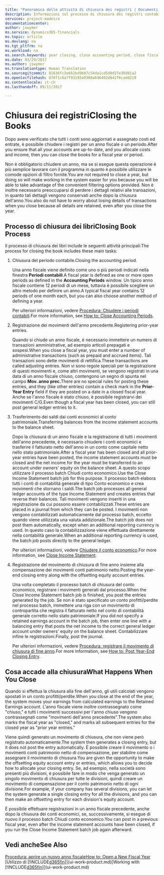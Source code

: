 ```yaml
---
title: "Panoramica delle attività di chiusura dei registri | Documenti Microsoft"
description: Informazioni sul processo di chiusura dei registri contabili per un anno fiscale o un periodo e su cosa accade dopo la chiusura di un anno.
services: project-madeira
documentationcenter: 
author: jswymer
ms.service: dynamics365-financials
ms.topic: article
ms.devlang: na
ms.tgt_pltfrm: na
ms.workload: na
ms.search.keywords: year closing, close accounting period, close fiscal year, bank account detailed trial balance
ms.date: 03/29/2017
ms.author: jswymer
ms.translationtype: Human Translation
ms.sourcegitcommit: 81636fc2e661bd9b07c54da1cd5d0d27e30d01a2
ms.openlocfilehash: 870f1c6a7f93195e0308a646402d642f6cadd219
ms.contentlocale: it-ch
ms.lasthandoff: 09/11/2017

---
```

# <a name="closing-the-books"></a><span data-ttu-id="0bfd1-103">Chiusura dei registri</span><span class="sxs-lookup"><span data-stu-id="0bfd1-103">Closing the Books</span></span>
<span data-ttu-id="0bfd1-104">Dopo avere verificato che tutti i conti sono aggiornati e assegnato costi ed entrate, è possibile chiudere i registri per un anno fiscale o un periodo.</span><span class="sxs-lookup"><span data-stu-id="0bfd1-104">After you ensure that all your accounts are up-to-date, and you allocate costs and income, then you can close the books for a fiscal year or period.</span></span>

<span data-ttu-id="0bfd1-105">Non è obbligatorio chiudere un anno, ma se si esegue questa operazione è più semplice lavorare con il programma in quanto è possibile utilizzare le comode opzioni di filtro fornite.</span><span class="sxs-lookup"><span data-stu-id="0bfd1-105">You are not required to close a year, but doing so will make working in the system easier for you because you will be able to take advantage of the convenient filtering options provided.</span></span> <span data-ttu-id="0bfd1-106">Non è inoltre necessario preoccuparsi di perdere i dettagli relativi alle transazioni, in quanto tali dettagli vengono conservati anche dopo la chiusura dell'anno.</span><span class="sxs-lookup"><span data-stu-id="0bfd1-106">You also do not have to worry about losing details of transactions when you close because all details are retained, even after you close the year.</span></span>

## <a name="closing-book-process"></a><span data-ttu-id="0bfd1-107">Processo di chiusura dei libri</span><span class="sxs-lookup"><span data-stu-id="0bfd1-107">Closing Book Process</span></span>
<span data-ttu-id="0bfd1-108">Il processo di chiusura dei libri include le seguenti attività principali:</span><span class="sxs-lookup"><span data-stu-id="0bfd1-108">The process for closing the book includes these main tasks:</span></span>

1. <span data-ttu-id="0bfd1-109">Chiusura del periodo contabile.</span><span class="sxs-lookup"><span data-stu-id="0bfd1-109">Closing the accounting period.</span></span>

    <span data-ttu-id="0bfd1-110">Una anno fiscale viene definito come uno o più periodi indicati nella finestra **Periodi contabili**.</span><span class="sxs-lookup"><span data-stu-id="0bfd1-110">A fiscal year is defined as one or more open periods as defined in the **Accounting Periods** window.</span></span> <span data-ttu-id="0bfd1-111">Un tipico anno fiscale contiene 12 periodi di un mese, tuttavia è possibile scegliere un altro metodo per definire un anno.</span><span class="sxs-lookup"><span data-stu-id="0bfd1-111">A typical fiscal year contains 12 periods of one month each, but you can also choose another method of defining a year.</span></span>

    <span data-ttu-id="0bfd1-112">Per ulteriori informazioni, vedere [Procedura: Chiudere i periodi contabili](year-close-account-periods.md).</span><span class="sxs-lookup"><span data-stu-id="0bfd1-112">For more information, see [How to: Close Accounting Periods](year-close-account-periods.md).</span></span>
2. <span data-ttu-id="0bfd1-113">Registrazione dei movimenti dell'anno precedente.</span><span class="sxs-lookup"><span data-stu-id="0bfd1-113">Registering prior-year entries.</span></span>

    <span data-ttu-id="0bfd1-114">Quando si chiude un anno fiscale, è necessario immettere un numero di transazioni amministrative, ad esempio articoli prepagati e sospesi.</span><span class="sxs-lookup"><span data-stu-id="0bfd1-114">When you close a fiscal year, you must enter a number of administrative transactions (such as prepaid and accrued items).</span></span> <span data-ttu-id="0bfd1-115">Tali transazioni sono dette movimenti di rettifica.</span><span class="sxs-lookup"><span data-stu-id="0bfd1-115">These transactions are called adjusting entries.</span></span> <span data-ttu-id="0bfd1-116">Non vi sono regole speciali per la registrazione di questi movimenti e, come altri movimenti, se vengono registrati in una data di un anno fiscale chiuso, contengono un segno di spunta nel campo **Mov. anno prec.**</span><span class="sxs-lookup"><span data-stu-id="0bfd1-116">There are no special rules for posting these entries, and they (like other entries) contain a check mark in the **Prior-Year Entry** field if they are posted on a date in a closed fiscal year.</span></span> <span data-ttu-id="0bfd1-117">Anche se l'anno fiscale è stato chiuso, è possibile registrarvi dei movimenti C/G.</span><span class="sxs-lookup"><span data-stu-id="0bfd1-117">Even though a fiscal year has been closed, you can still post general ledger entries to it.</span></span>
3. <span data-ttu-id="0bfd1-118">Trasferimento dei saldi dai conti economici al conto patrimoniale.</span><span class="sxs-lookup"><span data-stu-id="0bfd1-118">Transferring balances from the income statement accounts to the balance sheet.</span></span>

    <span data-ttu-id="0bfd1-119">Dopo la chiusura di un anno fiscale e la registrazione di tutti i movimenti dell'anno precedente, è necessario chiudere i conti economici e trasferire il fatturato netto dell'anno in un conto come capitale netto nello stato patrimoniale.</span><span class="sxs-lookup"><span data-stu-id="0bfd1-119">After a fiscal year has been closed and all prior-year entries have been posted, the income statement accounts must be closed and the net income for the year must be transferred to an account under owners' equity on the balance sheet.</span></span> <span data-ttu-id="0bfd1-120">A questo scopo utilizzare il processo batch Chiudi conto economico.</span><span class="sxs-lookup"><span data-stu-id="0bfd1-120">Use the Close Income Statement batch job for this purpose.</span></span> <span data-ttu-id="0bfd1-121">Il processo batch elabora tutti i conti di contabilità generale di tipo Conto economico e crea movimenti che stornano i saldi.</span><span class="sxs-lookup"><span data-stu-id="0bfd1-121">The batch job processes all general ledger accounts of the type Income Statement and creates entries that reverse their balances.</span></span> <span data-ttu-id="0bfd1-122">Tali movimenti vengono inseriti in una registrazione da cui possono essere contabilizzati.</span><span class="sxs-lookup"><span data-stu-id="0bfd1-122">These entries are placed in a journal from which they can be posted.</span></span> <span data-ttu-id="0bfd1-123">I movimenti non vengono contabilizzati automaticamente dal processo batch, eccetto quando viene utilizzata una valuta addizionale.</span><span class="sxs-lookup"><span data-stu-id="0bfd1-123">The batch job does not post them automatically, except when an additional reporting currency is used.</span></span> <span data-ttu-id="0bfd1-124">In questo caso la contabilizzazione viene effettuata direttamente nella contabilità generale.</span><span class="sxs-lookup"><span data-stu-id="0bfd1-124">When an additional reporting currency is used, the batch job posts directly to the general ledger.</span></span>

    <span data-ttu-id="0bfd1-125">Per ulteriori informazioni, vedere [Chiudere il conto economico](year-close-income-statement.md).</span><span class="sxs-lookup"><span data-stu-id="0bfd1-125">For more information, see [Close Income Statement](year-close-income-statement.md).</span></span>
4. <span data-ttu-id="0bfd1-126">Registrazione del movimento di chiusura di fine anno insieme alla compensazione dei movimenti conti patrimonio netto.</span><span class="sxs-lookup"><span data-stu-id="0bfd1-126">Posting the year-end closing entry along with the offsetting equity account entries.</span></span>

    <span data-ttu-id="0bfd1-127">Una volta completato il processo batch di chiusura del conto economico, registrare i movimenti generati dal processo.</span><span class="sxs-lookup"><span data-stu-id="0bfd1-127">When the Close Income Statement batch job is finished, you post the entries generated by the job.</span></span> <span data-ttu-id="0bfd1-128">Se non è stato specificato un conto profitti/perdite nel processo batch, immettere una riga con un movimento di contropartita che registra il fatturato netto nel conto di contabilità generale corretto nello stato patrimoniale.</span><span class="sxs-lookup"><span data-stu-id="0bfd1-128">If you did not specify a retained earnings account in the batch job, then enter one line with a balancing entry that posts the net income to the correct general ledger account under owners' equity on the balance sheet.</span></span> <span data-ttu-id="0bfd1-129">Contabilizzare infine le registrazioni.</span><span class="sxs-lookup"><span data-stu-id="0bfd1-129">Finally, post the journal.</span></span>

    <span data-ttu-id="0bfd1-130">Per ulteriori informazioni, vedere [Procedura: registrare il movimento di chiusura di fine anno](year-how-post-year-end-close-entry.md).</span><span class="sxs-lookup"><span data-stu-id="0bfd1-130">For more information, see [How to: Post Year-End Closing Entry](year-how-post-year-end-close-entry.md).</span></span>

## <a name="what-happens-when-you-close"></a><span data-ttu-id="0bfd1-131">Cosa accade alla chiusura</span><span class="sxs-lookup"><span data-stu-id="0bfd1-131">What Happens When You Close</span></span>
<span data-ttu-id="0bfd1-132">Quando si effettua la chiusura alla fine dell'anno, gli utili calcolati vengono spostati in un conto profitti/perdite.</span><span class="sxs-lookup"><span data-stu-id="0bfd1-132">When you close at the end of the year, the system moves your earnings from calculated earnings to the Retained Earnings account.</span></span> <span data-ttu-id="0bfd1-133">L'anno fiscale viene inoltre contrassegnato come "chiuso," e tutti i movimenti successivi per l'anno chiuso vengono contrassegnati come "movimenti dell'anno precedente".</span><span class="sxs-lookup"><span data-stu-id="0bfd1-133">The system also marks the fiscal year as "closed," and marks all subsequent entries for the closed year as "prior year entries."</span></span>

<span data-ttu-id="0bfd1-134">Viene quindi generato un movimento di chiusura, che non viene però registrato automaticamente.</span><span class="sxs-lookup"><span data-stu-id="0bfd1-134">The system then generates a closing entry, but it does not post the entry automatically.</span></span> <span data-ttu-id="0bfd1-135">È possibile creare il movimento o i movimenti conti patrimonio netto di compensazione, per stabilire come assegnare il movimento di chiusura.</span><span class="sxs-lookup"><span data-stu-id="0bfd1-135">You are given the opportunity to make the offsetting equity account entry or entries, which allows you to decide how to allocate your closing entry.</span></span> <span data-ttu-id="0bfd1-136">Se, ad esempio, nella società sono presenti più divisioni, è possibile fare in modo che venga generato un singolo movimento di chiusura per tutte le divisioni, quindi creare un movimento di compensazione per il conto patrimonio netto di ogni divisione.</span><span class="sxs-lookup"><span data-stu-id="0bfd1-136">For example, if your company has several divisions, you can let the system generate a single closing entry for all the divisions, and you can then make an offsetting entry for each division's equity account.</span></span>

<span data-ttu-id="0bfd1-137">È possibile effettuare registrazioni in un anno fiscale precedente, anche dopo la chiusura dei conti economici, se, successivamente, si esegue di nuovo il processo batch Chiudi conto economico.</span><span class="sxs-lookup"><span data-stu-id="0bfd1-137">You can post in a previous fiscal year, even after the income statement accounts have been closed, if you run the Close Income Statement batch job again afterward.</span></span>

## <a name="see-also"></a><span data-ttu-id="0bfd1-138">Vedi anche</span><span class="sxs-lookup"><span data-stu-id="0bfd1-138">See Also</span></span>
[<span data-ttu-id="0bfd1-139">Procedura: aprire un nuovo anno fiscale</span><span class="sxs-lookup"><span data-stu-id="0bfd1-139">How to: Open a New Fiscal Year</span></span>](finance-how-open-new-fiscal-year.md)  
<span data-ttu-id="0bfd1-140">[Utilizzo di [!INCLUDE[d365fin](includes/d365fin_md.md)]](ui-work-product.md)</span><span class="sxs-lookup"><span data-stu-id="0bfd1-140">[Working with [!INCLUDE[d365fin](includes/d365fin_md.md)]](ui-work-product.md)</span></span>


